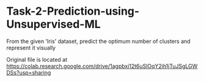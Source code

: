 # Task-2-Prediction-using-Unsupervised-ML
From the given 'Iris' dataset, predict the optimum number of clusters and represent it visually

Original file is located at https://colab.research.google.com/drive/1agpbxi12t6uSlOqY2ih1jTuJSgLGWDSs?usp=sharing
